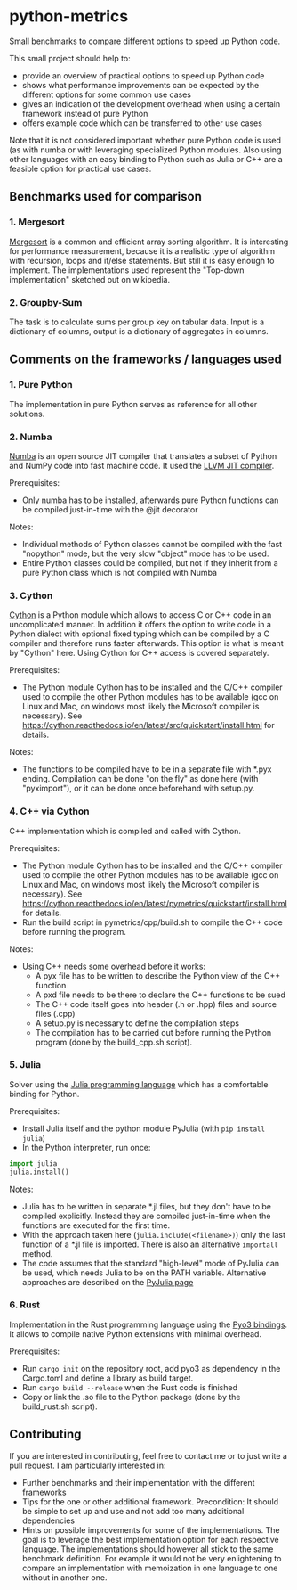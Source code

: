 # python-metrics
Small benchmarks to compare different options to speed up Python code.

This small project should help to:
- provide an overview of practical options to speed up Python code
- shows what performance improvements can be expected by the different options for some common use cases
- gives an indication of the development overhead when using a certain framework instead of pure Python
- offers example code which can be transferred to other use cases

Note that it is not considered important whether pure Python code is used (as with numba or with leveraging specialized Python modules. Also using other languages with an easy binding to Python such as Julia or C++ are a feasible option for practical use cases.


## Benchmarks used for comparison
### 1. Mergesort 
[Mergesort](https://en.wikipedia.org/wiki/Merge_sort) is a common and efficient array sorting algorithm. It is interesting for performance measurement, because it is a realistic type of algorithm with recursion, loops and if/else statements. But still it is easy enough to implement. The implementations used represent the
"Top-down implementation" sketched out on wikipedia.

### 2. Groupby-Sum
The task is to calculate sums per group key on tabular data. Input is a dictionary of columns, output is a dictionary of aggregates in columns.


## Comments on the frameworks / languages used

### 1. Pure Python
The implementation in pure Python serves as reference for all other solutions.

### 2. Numba
[Numba](http://numba.pydata.org/) is an open source JIT compiler that translates a subset of Python and NumPy code into fast machine code. It used the [LLVM JIT compiler](https://llvm.org/).

Prerequisites:
- Only numba has to be installed, afterwards pure Python functions can be compiled just-in-time with the @jit decorator

Notes:
- Individual methods of Python classes cannot be compiled with the fast "nopython" mode, but the very slow "object" mode has to be used.
- Entire Python classes could be compiled, but not if they inherit from a pure Python class which is not compiled with Numba


### 3. Cython
[Cython](https://cython.org/) is a Python module which allows to access C or C++ code in an uncomplicated manner. In addition it offers the option to write code in a Python dialect with optional fixed typing which can be compiled by a C compiler and therefore runs faster afterwards. This option is what is meant by "Cython" here. Using Cython for C++ access is covered separately.

Prerequisites:
- The Python module Cython has to be installed and the C/C++ compiler used to compile the other Python modules
  has to be available (gcc on Linux and Mac, on windows most likely the Microsoft compiler is necessary).
  See <https://cython.readthedocs.io/en/latest/src/quickstart/install.html> for details.

Notes:
- The functions to be compiled have to be in a separate file with *.pyx ending. Compilation can be done "on the fly"
  as done here (with "pyximport"), or it can be done once beforehand with setup.py.
      
      
### 4. C++ via Cython
C++ implementation which is compiled and called with Cython.

Prerequisites:
- The Python module Cython has to be installed and the C/C++ compiler used to compile the other Python modules
  has to be available (gcc on Linux and Mac, on windows most likely the Microsoft compiler is necessary).
  See <https://cython.readthedocs.io/en/latest/pymetrics/quickstart/install.html> for details.
- Run the build script in pymetrics/cpp/build.sh to compile the C++ code before running the program.

Notes:
- Using C++ needs some overhead before it works:
  - A pyx file has to be written to describe the Python view of the C++ function
  - A pxd file needs to be there to declare the C++ functions to be sued
  - The C++ code itself goes into header (.h or .hpp) files and source files (.cpp)
  - A setup.py is necessary to define the compilation steps
  - The compilation has to be carried out before running the Python program (done by the build_cpp.sh script).


### 5. Julia
Solver using the [Julia programming language](https://julialang.org/) which has a comfortable binding for Python.

Prerequisites:
- Install Julia itself and the python module PyJulia (with `pip install julia`)
- In the Python interpreter, run once:
```python
import julia
julia.install()
```

Notes:
- Julia has to be written in separate *.jl files, but they don't have to be compiled explicitly. Instead they are
  compiled just-in-time when the functions are executed for the first time.
- With the approach taken here (`julia.include(<filename>)`) only the last function of a *.jl file is imported.
  There is also an alternative `importall` method.
- The code assumes that the standard "high-level" mode of PyJulia can be used, which needs Julia to be on the PATH
  variable. Alternative approaches are described on the [PyJulia page](https://github.com/JuliaPy/pyjulia)
      
### 6. Rust
Implementation in the Rust programming language using the [Pyo3 bindings](https://pyo3.rs). It allows to compile native Python extensions with minimal overhead.

Prerequisites:
- Run `cargo init` on the repository root, add pyo3 as dependency in the Cargo.toml and define a library as build target.
- Run `cargo build --release` when the Rust code is finished
- Copy or link the .so file to the Python package (done by the build_rust.sh script).
      
## Contributing

If you are interested in contributing, feel free to contact me or to just write a pull request. I am particularly interested in:
- Further benchmarks and their implementation with the different frameworks
- Tips for the one or other additional framework. Precondition: It should be simple to set up and use and not add too many additional dependencies
- Hints on possible improvements for some of the implementations. The goal is to leverage the best implementation option for each respective language. The implementations should however all stick to the same benchmark definition. For example it would not be very enlightening to compare an implementation with memoization in one language to one without in another one.

